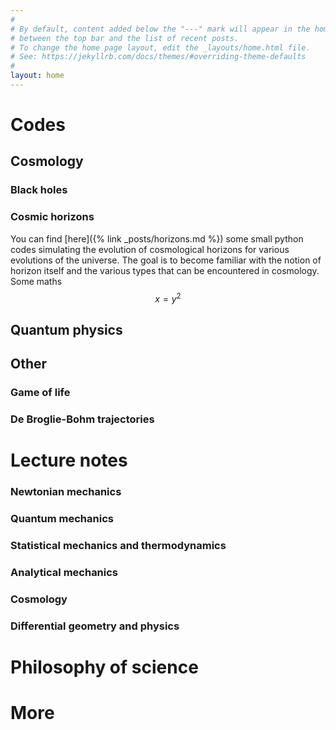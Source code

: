 ```yaml
---
#
# By default, content added below the "---" mark will appear in the home page
# between the top bar and the list of recent posts.
# To change the home page layout, edit the _layouts/home.html file.
# See: https://jekyllrb.com/docs/themes/#overriding-theme-defaults
#
layout: home
---
```


# Codes
## Cosmology
### Black holes

### Cosmic horizons

You can find [here]({% link _posts/horizons.md %}) some small python codes simulating the evolution of cosmological horizons for various evolutions of the universe. The goal is to become familiar with the notion of horizon itself and the various types that can be encountered in cosmology.
Some maths
$$ x = y^2 $$

## Quantum physics

## Other

### Game of life

### De Broglie-Bohm trajectories

# Lecture notes

### Newtonian mechanics
### Quantum mechanics
### Statistical mechanics and thermodynamics
### Analytical mechanics
### Cosmology
### Differential geometry and physics

# Philosophy of science

# More
